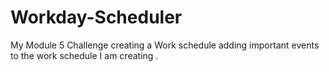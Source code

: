 # Workday-Scheduler
My Module 5 Challenge creating a Work schedule adding important events to the work schedule I am creating . 
